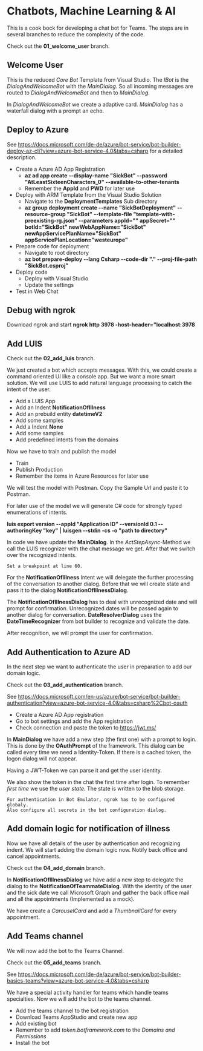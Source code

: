# Chatbots, Machine Learning & AI

This is a cook bock for developing a chat bot for Teams. The steps are in several branches to reduce the complexity of the code.

Check out the **01_welcome_user** branch.

## Welcome User

This is the reduced *Core Bot* Template from Visual Studio. The *IBot* is the *DialogAndWelcomeBot* with the *MainDialog*. So all incoming messages are routed to *DialogAndWelcomeBot* and then to *MainDialog*.

In *DialogAndWelcomeBot* we create a adaptive card. *MainDialog* has a waterfall dialog with a prompt an echo.

## Deploy to Azure

See <https://docs.microsoft.com/de-de/azure/bot-service/bot-builder-deploy-az-cli?view=azure-bot-service-4.0&tabs=csharp> for a detailed description.

* Create a Azure AD App Registration
  * **az ad app create --display-name "SickBot" --password "AtLeastSixteenCharacters_0" --available-to-other-tenants**
  * Remember the **AppId** and **PWD** for later use
* Deploy with ARM Template from the Visual Studio Solution  
  * Navigate to the **DeploymentTemplates** Sub directory
  * **az group deployment create --name "SickBotDeployment" --resource-group "SickBot" --template-file "template-with-preexisting-rg.json" --parameters appId="<msa-app-guid>" appSecret="<msa-app-password>" botId="SickBot" newWebAppName="SickBot" newAppServicePlanName="SickBot" appServicePlanLocation="westeurope"**
* Prepare code for deployment
  * Navigate to root directory
  * **az bot prepare-deploy --lang Csharp --code-dir "." --proj-file-path "SickBot.csproj"**
* Deploy code
  * Deploy with Visual Studio
  * Update the settings
* Test in Web Chat

## Debug with ngrok

Download ngrok and start **ngrok http 3978 -host-header="localhost:3978**

## Add LUIS

Check out the **02_add_luis** branch.

We just created a bot which accepts messages. With this, we could create a command oriented UI like a console app. But we want a more smart solution. We will use LUIS to add natural language processing to catch the intent of the user.

* Add a LUIS App
* Add an Indent **NotificationOfIllness**
* Add an prebuild entity **datetimeV2**
* Add some samples
* Add a Indent **None**
* Add some samples
* Add predefined intents from the domains

Now we have to train and publish the model

* Train
* Publish Production
* Remember the items in Azure Resources for later use

We will test the model with Postman. Copy the Sample Url and paste it to Postman.

For later use of the model we will generate C# code for strongly typed enumerations of intents.

**luis export version --appId "Application ID" --versionId 0.1 --authoringKey "key"  | luisgen --stdin -cs -o "path to directory"**

In code we have update the **MainDialog**. In the *ActStepAsync*-Method we call the LUIS recognizer with the chat message we get. After that we switch over the recognized intents.

    Set a breakpoint at line 60.

For the **NotificationOfIllness** Intent we will delegate the further processing of the conversation to another dialog. Before that we will create state and pass it to the dialog **NotificationOfIllnessDialog**.

The **NotificationOfIllnessDialog** has to deal with unrecognized date and will prompt for confirmation. Unrecognized dates will be passed again to another dialog for conversation. **DateResolverDialog** uses the **DateTimeRecognizer** from bot builder to recognize and validate the date.

After recognition, we will prompt the user for confirmation.

## Add Authentication to Azure AD

In the next step we want to authenticate the user in preparation to add our domain logic.

Check out the **03_add_authentication** branch.

See <https://docs.microsoft.com/en-us/azure/bot-service/bot-builder-authentication?view=azure-bot-service-4.0&tabs=csharp%2Cbot-oauth>

* Create a Azure AD App registration
* Go to bot settings and add the App registration
* Check connection and paste the token to <https://jwt.ms/>

In **MainDialog** we have add a new step (the first one) with a prompt to login. This is done by the **OAuthPrompt** of the framework. This dialog can be called every time we need a Identity-Token. If there is a cached token, the logon dialog will not appear.

Having a JWT-Token we can parse it and get the user identity.

We also show the token in the chat the first time after login. To remember *first time* we use the *user state*. The state is written to the blob storage.

    For authentication in Bot Emulator, ngrok has to be configured globaly. 
    Also configure all secrets in the bot configuration dialog.

## Add domain logic for notification of illness

Now we have all details of the user by authentication and recognizing indent. We will start adding the domain logic now. Notify back office and cancel appointments.

Check out the **04_add_domain** branch.

In **NotificationOfIllnessDialog** we have add a new step to delegate the dialog to the **NotificationOfTeammateDialog**. With the identity of the user and the sick date we call Microsoft Graph and gather the back office mail and all the appointments (Implemented as a mock).

We have create a *CarouselCard* and add a *ThumbnailCard* for every appointment.

## Add Teams channel

We will now add the bot to the Teams Channel.

Check out the **05_add_teams** branch.

See <https://docs.microsoft.com/de-de/azure/bot-service/bot-builder-basics-teams?view=azure-bot-service-4.0&tabs=csharp>

We have a special activity handler for teams which handle teams specialties. Now we will add the bot to the teams channel.

* Add the teams channel to the bot registration
* Download Teams AppStudio and create new app
* Add existing bot
* Remember to add *token.botframework.com* to the *Domains and Permissions*
* Install the bot
